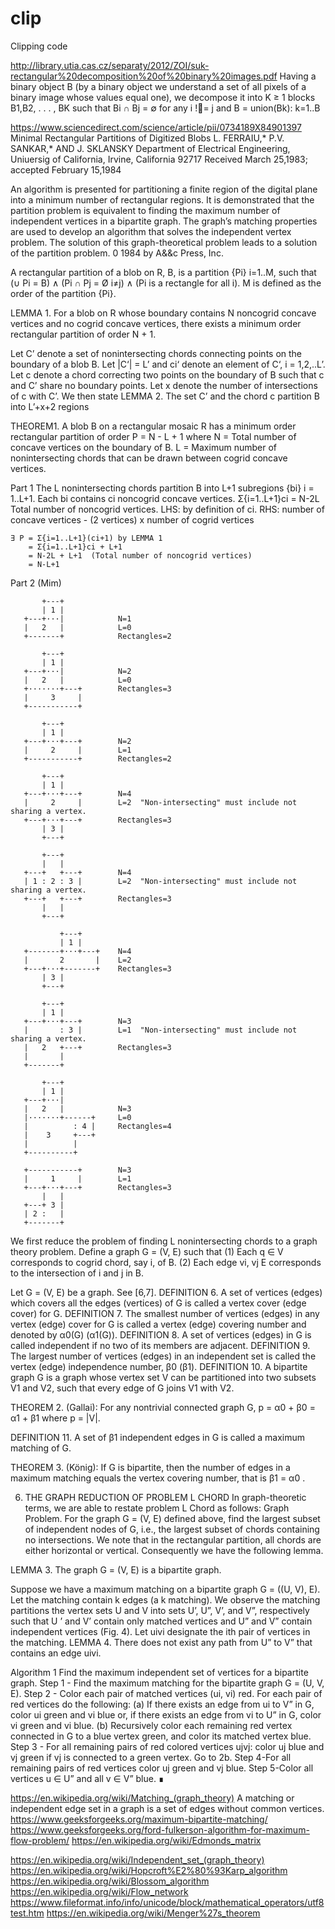 # clip
Clipping code

http://library.utia.cas.cz/separaty/2012/ZOI/suk-rectangular%20decomposition%20of%20binary%20images.pdf
Having a binary object B (by a binary object we understand a set of all pixels of a binary image whose values equal one), we decompose it into K ≥ 1 blocks B1,B2, . . . , BK such that Bi ∩ Bj = ∅ for any i != j and B = union(Bk): k=1..B

https://www.sciencedirect.com/science/article/pii/0734189X84901397
Minimal Rectangular Partitions of Digitized Blobs
L. FERRAIU,* P.V. SANKAR,* AND J. SKLANSKY
Department of Electrical Engineering, Uniuersig of California, Irvine, California 92717
Received March 25,1983; accepted February 15,1984

An algorithm is presented for partitioning a finite region of the digital plane into a minimum number of rectangular regions. It is demonstrated that the partition problem is equivalent to finding the maximum number of independent vertices in a bipartite graph. The graph’s matching properties are used to develop an algorithm that solves the independent vertex problem. The solution of this graph-theoretical problem leads to a solution of the partition problem.
0 1984 by A&&c Press, Inc.

A rectangular partition of a blob on R, B, is a partition {Pi} i=1..M,
such that (∪ Pi = B) ∧ (Pi ∩ Pj = Ø i≠j) ∧ (Pi is a rectangle for all i).
M is defined as the order of the partition {Pi}.

LEMMA 1. For a blob on R whose boundary contains N noncogrid concave vertices and no cogrid concave
vertices, there exists a minimum order rectangular partition of order N + 1.

Let C’ denote a set of nonintersecting chords connecting points on the boundary
of a blob B. Let |C‘| = L’ and ci‘ denote an element of C‘, i = 1,2,..L’.
Let c denote a chord correcting two points on the boundary of B such that c and
C’ share no boundary points. Let x denote the number of intersections of c with C’.
We then state
LEMMA 2. The set C’ and the chord c partition B into L’+x+2 regions

THEOREM1. A blob B on a rectangular mosaic R has a minimum order rectangular partition of order
P = N - L + 1 where
    N = Total number of concave vertices on the boundary of B.
    L = Maximum number of nonintersecting chords that can be drawn between cogrid concave vertices.

Part 1
The L nonintersecting chords partition B into L+1 subregions {bi} i = 1..L+1.
Each bi contains ci noncogrid concave vertices.
    Σ{i=1..L+1}ci = N-2L  Total number of noncogrid vertices.
                          LHS: by definition of ci.
                          RHS: number of concave vertices - (2 vertices) x number of cogrid vertices

    ∃ P = Σ{i=1..L+1}(ci+1) by LEMMA 1
        = Σ{i=1..L+1}ci + L+1
        = N-2L + L+1  (Total number of noncogrid vertices)
        = N-L+1

Part 2 (Mim)


           +---+
           | 1 |
       +---+···|            N=1
       |   2   |            L=0
       +-------+            Rectangles=2

           +---+
           | 1 |
       +---+···|            N=2
       |   2   |            L=0
       +·······+---+        Rectangles=3
       |     3     |
       +-----------+

           +---+
           | 1 |
       +---+···+---+        N=2
       |     2     |        L=1
       +-----------+        Rectangles=2

           +---+
           | 1 |
       +---+···+---+        N=4
       |     2     |        L=2  "Non-intersecting" must include not sharing a vertex.
       +---+···+---+        Rectangles=3
           | 3 |
           +---+

           +---+
           |   |
       +---+   +---+        N=4
       | 1 : 2 : 3 |        L=2  "Non-intersecting" must include not sharing a vertex.
       +---+   +---+        Rectangles=3
           |   |
           +---+

               +---+
               | 1 |
       +-------+···+---+    N=4
       |       2       |    L=2
       +---+···+-------+    Rectangles=3
           | 3 |
           +---+

           +---+
           | 1 |
       +---+···+---+        N=3
       |       : 3 |        L=1  "Non-intersecting" must include not sharing a vertex.
       |   2   +---+        Rectangles=3
       |       |
       +-------+

           +---+
           | 1 |
       +---+···|
       |   2   |            N=3
       |·······+------+     L=0
       |          : 4 |     Rectangles=4
       |    3     +---+
       |          |
       +----------+

       +-----------+        N=3
       |     1     |        L=1
       +---+···+---+        Rectangles=3
           |   |
       +---+ 3 |
       | 2 :   |
       +-------+


We first reduce the problem of finding L nonintersecting chords to a graph theory problem.
Define a graph G = (V, E) such that
(1) Each q ∈ V corresponds to cogrid chord, say i, of B.
(2) Each edge vi, vj E corresponds to the intersection of i and j in B.

Let G = (V, E) be a graph. See [6,7].
DEFINITION 6. A set of vertices (edges) which covers all the edges (vertices) of G
is called a vertex cover (edge cover) for G.
DEFINITION 7. The smallest  number of vertices (edges) in any vertex (edge) cover
for G is called a vertex (edge) covering number and denoted by α0(G) (α1(G)).
DEFINITION 8. A set of vertices (edges) in G is called independent if no two of its
members are adjacent.
DEFINITION 9. The largest number of vertices (edges) in an independent set is
called the vertex (edge) independence number, β0 (β1).
DEFINITION 10. A bipartite graph G is a graph whose vertex set V can be
partitioned into two subsets V1 and V2, such that every edge of G joins V1 with V2.

THEOREM 2. (Gallai): For any nontrivial connected graph G, p = α0 + β0 = α1 + β1 where p = |V|.

DEFINITION 11. A set of β1 independent edges in G is called a maximum matching of G.

THEOREM 3. (König): If G is bipartite, then the number of edges in a maximum
matching equals the vertex covering number, that is β1 = α0 .

6. THE GRAPH REDUCTION OF PROBLEM L CHORD
In graph-theoretic terms, we are able to restate problem L Chord as follows:
Graph Problem. For the graph G = (V, E) defined above, find the largest subset
of independent nodes of G, i.e., the largest subset of chords containing no intersections.
We note that in the rectangular partition, all chords are either horizontal or
vertical. Consequently we have the following lemma.

LEMMA 3. The graph G = (V, E) is a bipartite graph.

Suppose we have a maximum matching on a bipartite graph G = ((U, V), E). Let
the matching contain k edges (a k matching).
We observe the matching partitions the vertex sets U and V into sets U’, U”, V’,
and V”, respectively such that U ’ and V’ contain only matched vertices and U” and
V” contain independent vertices (Fig. 4). Let uivi designate the ith pair of vertices
in the matching.
LEMMA 4. There does not exist any path from U” to V” that contains an edge uivi.

Algorithm 1
Find the maximum independent set of vertices for a bipartite graph.
Step 1 - Find the maximum matching for the bipartite graph G = (U, V, E).
Step 2 - Color each pair of matched vertices (ui, vi) red. For each pair of red vertices do the
following:
   (a) If there exists an edge from ui to V” in G, color ui green and vi blue or,
       if there exists an edge from vi to U” in G, color vi green and vi blue.
   (b) Recursively color each remaining red vertex connected in G to a blue vertex         green, and color its matched vertex blue.
Step 3 - For all remaining pairs of red colored vertices ujvj: color uj blue and
vj green if vj is connected to a green vertex. Go to 2b.
Step 4-For all remaining pairs of red vertices color uj green and vj blue.
Step 5-Color all vertices u ∈ U” and all v ∈ V” blue. ∎


https://en.wikipedia.org/wiki/Matching_(graph_theory) A matching or independent edge set in a graph is a set of edges without common vertices.
   https://www.geeksforgeeks.org/maximum-bipartite-matching/
   https://www.geeksforgeeks.org/ford-fulkerson-algorithm-for-maximum-flow-problem/
   https://en.wikipedia.org/wiki/Edmonds_matrix

https://en.wikipedia.org/wiki/Independent_set_(graph_theory)
https://en.wikipedia.org/wiki/Hopcroft%E2%80%93Karp_algorithm
https://en.wikipedia.org/wiki/Blossom_algorithm
https://en.wikipedia.org/wiki/Flow_network
https://www.fileformat.info/info/unicode/block/mathematical_operators/utf8test.htm
https://en.wikipedia.org/wiki/Menger%27s_theorem
